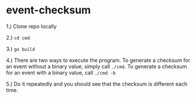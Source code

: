 # event-checksum
1.) Clone repo locally

2.) `cd cmd`

3.) `go build`

4.) There are two ways to execute the program. To generate a checksum for an event without a binary value, simply call `./cmd`.
To generate a checksum for an event with a binary value, call `./cmd -b`

5.) Do it repeatedly and you should see that the checksum is different each time.
